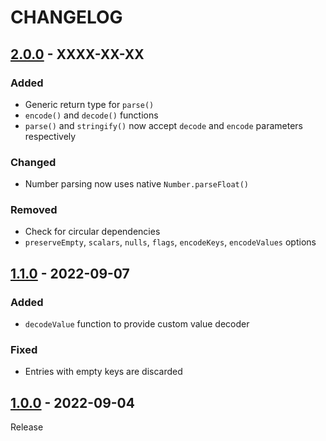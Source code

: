 # CHANGELOG
## [2.0.0](../../compare/1.1.0..2.0.0) - XXXX-XX-XX
### Added
- Generic return type for `parse()`
- `encode()` and `decode()` functions
- `parse()` and `stringify()` now accept `decode` and `encode` parameters respectively

### Changed
- Number parsing now uses native `Number.parseFloat()`

### Removed
- Check for circular dependencies
- `preserveEmpty`, `scalars`, `nulls`, `flags`, `encodeKeys`, `encodeValues` options

## [1.1.0](../../compare/1.0.0..1.1.0) - 2022-09-07
### Added
- `decodeValue` function to provide custom value decoder

### Fixed
- Entries with empty keys are discarded

## [1.0.0](../../1.0.0) - 2022-09-04
Release
